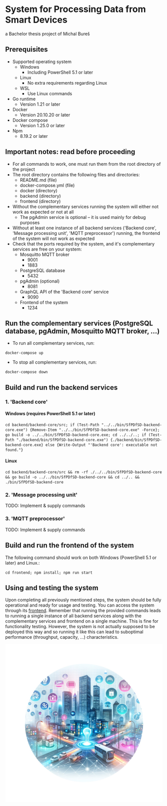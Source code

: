 # System for Processing Data from Smart Devices
a Bachelor thesis project of Michal Bureš

## Prerequisites

- Supported operating system
  - Windows
    - Including PowerShell 5.1 or later
  - Linux
    - No extra requirements regarding Linux
  - WSL
    - Use Linux commands
- Go runtime
  - Version 1.21 or later
- Docker
  - Version 20.10.20 or later
- Docker compose
  - Version 1.25.0 or later
- Npm
  - 8.19.2 or later

## Important notes: read before proceeding

- For all commands to work, one must run them from the root directory of the project
- The root directory contains the following files and directories:
  - README.md (file)
  - docker-compose.yml (file)
  - docker (directory)
  - backend (directory)
  - frontend (directory)
- Without the complementary services running the system will either not work as expected or not at all
  - The pgAdmin service is optional – it is used mainly for debug purposes
- Without at least one instance of all backend services ('Backend core', 'Message processing unit', 'MQTT preprocessor') running, the frontend of the system will not work as expected
- Check that the ports required by the system, and it's complementary services are free on your system:
  - Mosquitto MQTT broker
    - 9001
    - 1883
  - PostgreSQL database
    - 5432
  - pgAdmin (optional)
    - 8081
  - GraphQL API of the 'Backend core' service
    - 9090
  - Frontend of the system
    - 1234

## Run the complementary services (PostgreSQL database, pgAdmin, Mosquitto MQTT broker, ...)
- To run all complementary services, run:
```shell
docker-compose up
```
- To stop all complementary services, run:
```shell
docker-compose down
```

## Build and run the backend services

### 1. 'Backend core'

#### Windows (requires PowerShell 5.1 or later)

```shell
cd backend/backend-core/src; if (Test-Path "../../bin/SfPDfSD-backend-core.exe") {Remove-Item "../../bin/SfPDfSD-backend-core.exe" -Force}; go build -o ../../bin/SfPDfSD-backend-core.exe; cd ../../..; if (Test-Path "./backend/bin/SfPDfSD-backend-core.exe") {./backend/bin/SfPDfSD-backend-core.exe} else {Write-Output "'Backend core': executable not found."}
```

#### Linux

```shell
cd backend/backend-core/src && rm -rf ./../../bin/SfPDfSD-backend-core && go build -o ../../bin/SfPDfSD-backend-core && cd ../.. && ./bin/SfPDfSD-backend-core
```

### 2. 'Message processing unit'

TODO: Implement & supply commands

### 3. 'MQTT preprocessor'

TODO: Implement & supply commands

## Build and run the frontend of the system

The following command should work on both Windows (PowerShell 5.1 or later) and Linux.:

```shell
cd frontend; npm install; npm run start
```

## Using and testing the system

Upon completing all previously mentioned steps, the system should be fully operational and ready for usage and testing.
You can access the system through its [frontend](http://localhost:1234).
Remember that running the provided commands leads to running a single instance of all backend services along with the complementary services
and frontend on a single machine. This is fine for functionality testing. However, the system is not actually supposed to be
deployed this way and so running it like this can lead to suboptimal performance (throughput, capacity, ...) characteristics.

![](frontend/resources/images/homepage-graphics.jpg)
